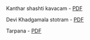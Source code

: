 Kanthar shashti kavacam - [PDF](./downloads/2025-02-07-kanthar-sashti-kavasam.pdf)

Devi Khadgamala stotram - [PDF](./downloads/2025-03-08-Devi-Khadgamala-Stotram-eng.pdf)

Tarpana - [PDF](./downloads/2025-03-08-tarpana_s_eng.pdf)

